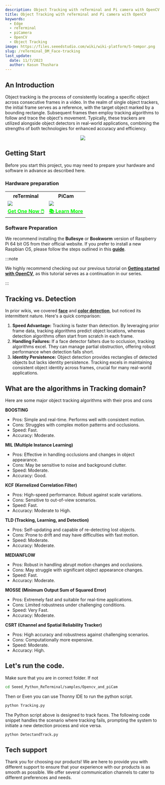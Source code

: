 ```yaml
---
description: Object Tracking with reTerminal and Pi camera with OpenCV
title: Object Tracking with reTerminal and Pi camera with OpenCV
keywords:
  - Edge
  - reTerminal 
  - piCamera
  - OpenCV
  - Object Tracking
image: https://files.seeedstudio.com/wiki/wiki-platform/S-tempor.png
slug: /reTerminal_DM_Face-tracking
last_update:
  date: 11/7/2023
  author: Kasun Thushara
---
```


##  An Introduction

Object tracking is the process of consistently locating a specific object across consecutive frames in a video. In the realm of single object trackers, the initial frame serves as a reference, with the target object marked by a bounding rectangle. Subsequent frames then employ tracking algorithms to follow and trace the object's movement. Typically, these trackers are utilized alongside object detectors in real-world applications, combining the strengths of both technologies for enhanced accuracy and efficiency.

<center><img width={800} src="https://files.seeedstudio.com/wiki/ReTerminal/opencv/facetrack.gif" /></center>

## Getting Start

Before you start this project, you may need to prepare your hardware and software in advance as described here.

### Hardware preparation

<div class="table-center">
	<table class="table-nobg">
    <tr class="table-trnobg">
      <th class="table-trnobg">reTerminal</th>
      <th class="table-trnobg">PiCam</th>
		</tr>
    <tr class="table-trnobg"></tr>
		<tr class="table-trnobg">
			<td class="table-trnobg"><div style={{textAlign:'center'}}><img src="https://files.seeedstudio.com/wiki/ReTerminal/frigate/reterminal.png" style={{width:300, height:'auto'}}/></div></td>
      <td class="table-trnobg"><div style={{textAlign:'center'}}><img src="https://files.seeedstudio.com/wiki/ReTerminal/Picam/picam2.jpg" style={{width:300, height:'auto'}}/></div></td>
		</tr>
    <tr class="table-trnobg"></tr>
		<tr class="table-trnobg">
			<td class="table-trnobg"><div class="get_one_now_container" style={{textAlign: 'center'}}><a class="get_one_now_item" href="https://www.seeedstudio.com/ReTerminal-with-CM4-p-4904.html?queryID=26220f25bcce77bc420c9c03059787c0&objectID=4904&indexName=bazaar_retailer_products">
              <strong><span><font color={'FFFFFF'} size={"4"}> Get One Now 🖱️</font></span></strong>
          </a></div></td>
      <td class="table-trnobg"><div class="get_one_now_container" style={{textAlign: 'center'}}><a class="get_one_now_item" href="https://wiki.seeedstudio.com/reTerminal-piCam/"><strong><span><font color={'FFFFFF'} size={"4"}>📚 Learn More</font></span></strong></a></div></td>
        </tr>
    </table>
    </div>

### Software Preparation

We recommend installing the **Bullesye** or **Bookworm**  version of Raspberry Pi 64 bit OS from their official website. If you prefer to install a new Raspbian OS, please follow the steps outlined in this [**guide**](https://wiki.seeedstudio.com/reTerminal/#flash-raspberry-pi-os-64-bit-ubuntu-os-or-other-os-to-emmc). 

:::note

We highly recommend checking out our previous tutorial on [**Getting started with OpenCV**](https://wiki.seeedstudio.com/reTerminal_DM_opencv/), as this tutorial serves as a continuation in our series.

:::

## Tracking vs. Detection

In prior wikis, we covered [**face**](https://wiki.seeedstudio.com/reTerminal_DM_Face_detection/) and [**color detection**](https://wiki.seeedstudio.com/reTerminal_DM_Color_detection/), but noticed its intermittent nature. Here's a quick comparison:

1. **Speed Advantage:**
Tracking is faster than detection. By leveraging prior frame data, tracking algorithms predict object locations, whereas detection algorithms often start from scratch in each frame.
2. **Handling Failures:**
If a face detector falters due to occlusion, tracking algorithms excel. They can manage partial obstruction, offering robust performance when detection falls short.
3. **Identity Persistence:**
Object detection provides rectangles of detected objects but lacks identity persistence. Tracking excels in maintaining consistent object identity across frames, crucial for many real-world applications.

## What are the algorithms in Tracking domain?

Here are some major object tracking algorithms with their pros and cons 

**BOOSTING**
- Pros: Simple and real-time. Performs well with consistent motion.
- Cons: Struggles with complex motion patterns and occlusions.
- Speed: Fast.
- Accuracy: Moderate.

**MIL (Multiple Instance Learning)**
- Pros: Effective in handling occlusions and changes in object appearance.
- Cons: May be sensitive to noise and background clutter.
- Speed: Moderate.
- Accuracy: Good.

**KCF (Kernelized Correlation Filter)**
- Pros: High-speed performance. Robust against scale variations.
- Cons: Sensitive to out-of-view scenarios.
- Speed: Fast.
- Accuracy: Moderate to High.

**TLD (Tracking, Learning, and Detection)**
- Pros: Self-updating and capable of re-detecting lost objects.
- Cons: Prone to drift and may have difficulties with fast motion.
- Speed: Moderate.
- Accuracy: Moderate.

**MEDIANFLOW**
- Pros: Robust in handling abrupt motion changes and occlusions.
- Cons: May struggle with significant object appearance changes.
- Speed: Fast.
- Accuracy: Moderate.

**MOSSE (Minimum Output Sum of Squared Error)**
- Pros: Extremely fast and suitable for real-time applications.
- Cons: Limited robustness under challenging conditions.
- Speed: Very Fast.
- Accuracy: Moderate.

**CSRT (Channel and Spatial Reliability Tracker)**
- Pros: High accuracy and robustness against challenging scenarios.
- Cons: Computationally more expensive.
- Speed: Moderate.
- Accuracy: High.


## Let's run the code.

Make sure that you are in correct folder. If not 

 ```sh
cd Seeed_Python_ReTerminal/samples/Opencv_and_piCam

 ```
Then or Even you can use Thonny IDE to run the python script.

 ```sh
python Tracking.py
 ```

The Python script above is designed to track faces. The following code snippet handles the scenario where tracking fails, prompting the system to initiate a new detection process and vice versa. 

 ```sh
python DetectandTrack.py
 ```

 ## Tech support

Thank you for choosing our products! We are here to provide you with different support to ensure that your experience with our products is as smooth as possible. We offer several communication channels to cater to different preferences and needs.

<div class="button_tech_support_container">
<a href="https://forum.seeedstudio.com/" class="button_forum"></a> 
<a href="https://www.seeedstudio.com/contacts" class="button_email"></a>
</div>

<div class="button_tech_support_container">
<a href="https://discord.gg/eWkprNDMU7" class="button_discord"></a> 
<a href="https://github.com/Seeed-Studio/wiki-documents/discussions/69" class="button_discussion"></a>
</div>